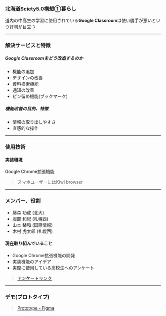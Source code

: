 ### 北海道Sciety5.0構想①暮らし
道内の中高生の学習に使用されている**Google Classroom**は使い勝手が悪いという評判が目立つ

---
### 解決サービスと特徴
##### Google Classroomをどう改造するのか
- 機能の追加
- デザインの改善
- 資料検索機能
- 通知の改善
- ピン留め機能(ブックマーク)

##### 機能改善の目的、特徴
- 情報の取り出しやすさ
- 直感的な操作

---
### 使用技術
#### 実装環境
Google Chrome拡張機能
>スマホユーザーにはKiwi browser
---
### メンバー、役割
 - 藤森 功成 (北大)
 - 服部 和紀 (札幌西)
 - 山本 栞和 (国際情報)
 - 木村 虎太郎 (札幌西)
#### 現在取り組んでいること
- Google Chrome拡張機能の開発
- 実装機能のアイデア
- 実際に使用している高校生へのアンケート
> [アンケートリンク](https://www.figma.com/board/SpBorfcSlSGqRJ3zsyO0xW/%E5%8C%97%E5%A4%A7SCSK%E3%82%A2%E3%82%A4%E3%83%87%E3%82%A3%E3%82%A2%E3%82%BD%E3%83%B32024?node-id=0-1&t=Vly6HpItJ8KR54iQ-1)

---
### デモ(プロトタイプ) 
> [Prototype - Figma](https://www.figma.com/proto/LR5zMpRLuz6EbECyx2vY8Y/Classroom-Advance-%3A-Prototype?node-id=1-4&t=r3pWaaivc2FNGcwC-1&scaling=scale-down&content-scaling=fixed&page-id=0%3A1&starting-point-node-id=1%3A4)
